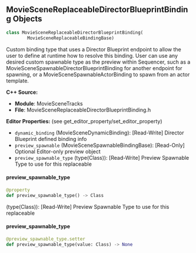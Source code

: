 ## MovieSceneReplaceableDirectorBlueprintBinding Objects

```python
class MovieSceneReplaceableDirectorBlueprintBinding(
        MovieSceneReplaceableBindingBase)
```

Custom binding type that uses a Director Blueprint endpoint to allow the user to define at runtime how to resolve this binding.
User can use any desired custom spawnable type as the preview within Sequencer, such as a MovieSceneSpawnableDirectorBlueprintBinding for another endpoint
for spawning, or a MovieSceneSpawnableActorBinding to spawn from an actor template.

**C++ Source:**

- **Module**: MovieSceneTracks
- **File**: MovieSceneReplaceableDirectorBlueprintBinding.h

**Editor Properties:** (see get_editor_property/set_editor_property)

- ``dynamic_binding`` (MovieSceneDynamicBinding):  [Read-Write] Director Blueprint defined binding info
- ``preview_spawnable`` (MovieSceneSpawnableBindingBase):  [Read-Only] Optional Editor-only preview object
- ``preview_spawnable_type`` (type(Class)):  [Read-Write] Preview Spawnable Type to use for this replaceable

<a id="unreal.MovieSceneReplaceableDirectorBlueprintBinding.preview_spawnable_type"></a>

#### preview_spawnable_type

```python
@property
def preview_spawnable_type() -> Class
```

(type(Class)):  [Read-Write] Preview Spawnable Type to use for this replaceable

<a id="unreal.MovieSceneReplaceableDirectorBlueprintBinding.preview_spawnable_type"></a>

#### preview_spawnable_type

```python
@preview_spawnable_type.setter
def preview_spawnable_type(value: Class) -> None
```

<a id="unreal.MovieSceneRotatorSection"></a>